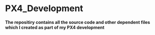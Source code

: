 # PX4_Development

#### The repositiry contains all the source code and other dependent files which I created as part of my PX4 development

[](https://github.com/rafism1997/PX4_Development/blob/main/PX4.png)
